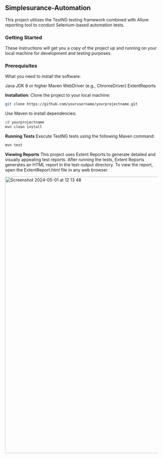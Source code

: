 ## Simplesurance-Automation
This project utilizes the TestNG testing framework combined with Allure reporting tool to conduct Selenium-based automation tests.

### Getting Started
These instructions will get you a copy of the project up and running on your local machine for development and testing purposes.

### Prerequisites
What you need to install the software:

Java JDK 8 or higher
Maven
WebDriver (e.g., ChromeDriver)
ExtentReports

**Installation**:
Clone the project to your local machine:
   ```bash
   git clone https://github.com/yourusername/yourprojectname.git
   ```
Use Maven to install dependencies:
   ```bash
  cd yourprojectname
  mvn clean install
  ```
**Running Tests**
Execute TestNG tests using the following Maven command:
   ```bash
   mvn test
   ```
**Viewing Reports**
This project uses Extent Reports to generate detailed and visually appealing test reports.
After running the tests, Extent Reports generates an HTML report in the test-output directory. To view the report, open the ExtentReport.html file in any web browser.

<img width="910" alt="Screenshot 2024-05-01 at 12 13 48" src="https://github.com/civanozbay/simplesurance-automation/assets/67442113/1eefed6f-755b-4be0-ac4b-bfc1aebd848d">
